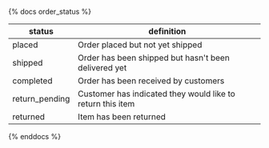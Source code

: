 {% docs order_status %}

| status           | definition                                                 |
|------------------|------------------------------------------------------------|
| placed           | Order placed but not yet shipped                           |
| shipped          | Order has been shipped but hasn't been delivered yet       |
| completed        | Order has been received by customers                       |
| return_pending   | Customer has indicated they would like to return this item |
| returned         | Item has been returned                                     |

{% enddocs %}